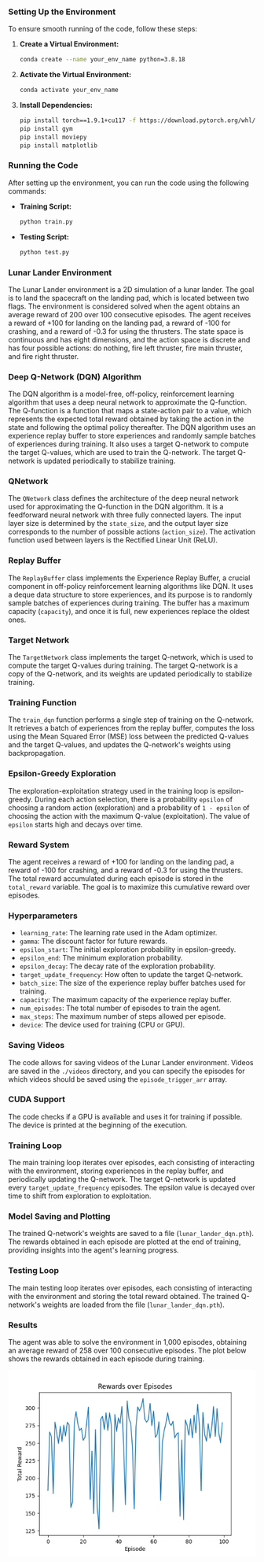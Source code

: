 ### Setting Up the Environment

To ensure smooth running of the code, follow these steps:

1. **Create a Virtual Environment:**
   ```bash
   conda create --name your_env_name python=3.8.18
   ```

2. **Activate the Virtual Environment:**
   ```bash
   conda activate your_env_name
   ```

3. **Install Dependencies:**
   ```bash
   pip install torch==1.9.1+cu117 -f https://download.pytorch.org/whl/cu117/torch_stable.html
   pip install gym
   pip install moviepy
   pip install matplotlib
   ```

### Running the Code

After setting up the environment, you can run the code using the following commands:

- **Training Script:**
   ```bash
   python train.py
   ```

- **Testing Script:**
   ```bash
   python test.py
   ```

### Lunar Lander Environment

The Lunar Lander environment is a 2D simulation of a lunar lander. The goal is to land the spacecraft on the landing pad, which is located between two flags. The environment is considered solved when the agent obtains an average reward of 200 over 100 consecutive episodes. The agent receives a reward of +100 for landing on the landing pad, a reward of -100 for crashing, and a reward of -0.3 for using the thrusters. The state space is continuous and has eight dimensions, and the action space is discrete and has four possible actions: do nothing, fire left thruster, fire main thruster, and fire right thruster.

### Deep Q-Network (DQN) Algorithm

The DQN algorithm is a model-free, off-policy, reinforcement learning algorithm that uses a deep neural network to approximate the Q-function. The Q-function is a function that maps a state-action pair to a value, which represents the expected total reward obtained by taking the action in the state and following the optimal policy thereafter. The DQN algorithm uses an experience replay buffer to store experiences and randomly sample batches of experiences during training. It also uses a target Q-network to compute the target Q-values, which are used to train the Q-network. The target Q-network is updated periodically to stabilize training.

### QNetwork

The `QNetwork` class defines the architecture of the deep neural network used for approximating the Q-function in the DQN algorithm. It is a feedforward neural network with three fully connected layers. The input layer size is determined by the `state_size`, and the output layer size corresponds to the number of possible actions (`action_size`). The activation function used between layers is the Rectified Linear Unit (ReLU).

### Replay Buffer

The `ReplayBuffer` class implements the Experience Replay Buffer, a crucial component in off-policy reinforcement learning algorithms like DQN. It uses a deque data structure to store experiences, and its purpose is to randomly sample batches of experiences during training. The buffer has a maximum capacity (`capacity`), and once it is full, new experiences replace the oldest ones.

### Target Network

The `TargetNetwork` class implements the target Q-network, which is used to compute the target Q-values during training. The target Q-network is a copy of the Q-network, and its weights are updated periodically to stabilize training.

### Training Function

The `train_dqn` function performs a single step of training on the Q-network. It retrieves a batch of experiences from the replay buffer, computes the loss using the Mean Squared Error (MSE) loss between the predicted Q-values and the target Q-values, and updates the Q-network's weights using backpropagation.

### Epsilon-Greedy Exploration

The exploration-exploitation strategy used in the training loop is epsilon-greedy. During each action selection, there is a probability `epsilon` of choosing a random action (exploration) and a probability of `1 - epsilon` of choosing the action with the maximum Q-value (exploitation). The value of `epsilon` starts high and decays over time.

### Reward System

The agent receives a reward of +100 for landing on the landing pad, a reward of -100 for crashing, and a reward of -0.3 for using the thrusters. The total reward accumulated during each episode is stored in the `total_reward` variable. The goal is to maximize this cumulative reward over episodes.

### Hyperparameters

- `learning_rate`: The learning rate used in the Adam optimizer.
- `gamma`: The discount factor for future rewards.
- `epsilon_start`: The initial exploration probability in epsilon-greedy.
- `epsilon_end`: The minimum exploration probability.
- `epsilon_decay`: The decay rate of the exploration probability.
- `target_update_frequency`: How often to update the target Q-network.
- `batch_size`: The size of the experience replay buffer batches used for training.
- `capacity`: The maximum capacity of the experience replay buffer.
- `num_episodes`: The total number of episodes to train the agent.
- `max_steps`: The maximum number of steps allowed per episode.
- `device`: The device used for training (CPU or GPU).

### Saving Videos

The code allows for saving videos of the Lunar Lander environment. Videos are saved in the `./videos` directory, and you can specify the episodes for which videos should be saved using the `episode_trigger_arr` array.

### CUDA Support

The code checks if a GPU is available and uses it for training if possible. The device is printed at the beginning of the execution.

### Training Loop

The main training loop iterates over episodes, each consisting of interacting with the environment, storing experiences in the replay buffer, and periodically updating the Q-network. The target Q-network is updated every `target_update_frequency` episodes. The epsilon value is decayed over time to shift from exploration to exploitation.

### Model Saving and Plotting

The trained Q-network's weights are saved to a file (`lunar_lander_dqn.pth`). The rewards obtained in each episode are plotted at the end of training, providing insights into the agent's learning progress.

### Testing Loop

The main testing loop iterates over episodes, each consisting of interacting with the environment and storing the total reward obtained. The trained Q-network's weights are loaded from the file (`lunar_lander_dqn.pth`).

### Results

The agent was able to solve the environment in 1,000 episodes, obtaining an average reward of 258 over 100 consecutive episodes. The plot below shows the rewards obtained in each episode during training.

![Rewards](./test_figure.png)
